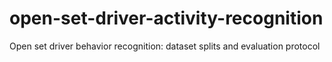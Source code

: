# open-set-driver-activity-recognition
Open set driver behavior recognition: dataset splits and evaluation protocol

